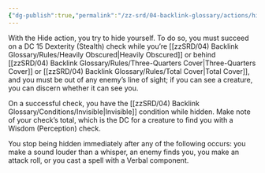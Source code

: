 ```yaml
---
{"dg-publish":true,"permalink":"/zz-srd/04-backlink-glossary/actions/hide/","tags":["action"]}
---
```


With the Hide action, you try to hide yourself. To do so, you must succeed on a DC 15 Dexterity (Stealth) check while you’re [[zzSRD/04) Backlink Glossary/Rules/Heavily Obscured\|Heavily Obscured]] or behind [[zzSRD/04) Backlink Glossary/Rules/Three-Quarters Cover\|Three-Quarters Cover]] or [[zzSRD/04) Backlink Glossary/Rules/Total Cover\|Total Cover]], and you must be out of any enemy’s line of sight; if you can see a creature, you can discern whether it can see you.

On a successful check, you have the [[zzSRD/04) Backlink Glossary/Conditions/Invisible\|Invisible]] condition while hidden. Make note of your check’s total, which is the DC for a creature to find you with a Wisdom (Perception) check.

You stop being hidden immediately after any of the following occurs: you make a sound louder than a whisper, an enemy finds you, you make an attack roll, or you cast a spell with a Verbal component.